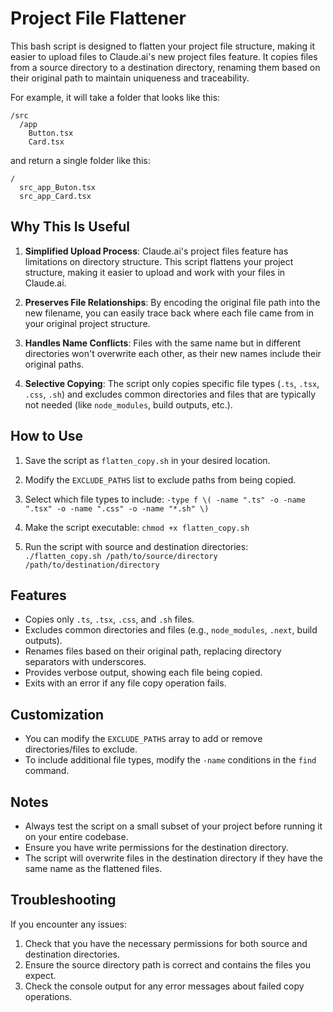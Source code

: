 # Project File Flattener

This bash script is designed to flatten your project file structure, making it easier to upload files to Claude.ai's new project files feature. It copies files from a source directory to a destination directory, renaming them based on their original path to maintain uniqueness and traceability.

For example, it will take a folder that looks like this:
```
/src
  /app
    Button.tsx
    Card.tsx
```

and return a single folder like this:
```
/
  src_app_Buton.tsx
  src_app_Card.tsx
```


## Why This Is Useful

1. **Simplified Upload Process**: Claude.ai's project files feature has limitations on directory structure. This script flattens your project structure, making it easier to upload and work with your files in Claude.ai.

2. **Preserves File Relationships**: By encoding the original file path into the new filename, you can easily trace back where each file came from in your original project structure.

3. **Handles Name Conflicts**: Files with the same name but in different directories won't overwrite each other, as their new names include their original paths.

4. **Selective Copying**: The script only copies specific file types (`.ts`, `.tsx`, `.css`, `.sh`) and excludes common directories and files that are typically not needed (like `node_modules`, build outputs, etc.).

## How to Use

1. Save the script as `flatten_copy.sh` in your desired location.

2. Modify the `EXCLUDE_PATHS` list to exclude paths from being copied.

3. Select which file types to include: `-type f \( -name ".ts" -o -name ".tsx" -o -name ".css" -o -name "*.sh" \)`

4. Make the script executable:
`chmod +x flatten_copy.sh`

5. Run the script with source and destination directories:
`./flatten_copy.sh /path/to/source/directory /path/to/destination/directory`

## Features

- Copies only `.ts`, `.tsx`, `.css`, and `.sh` files.
- Excludes common directories and files (e.g., `node_modules`, `.next`, build outputs).
- Renames files based on their original path, replacing directory separators with underscores.
- Provides verbose output, showing each file being copied.
- Exits with an error if any file copy operation fails.

## Customization

- You can modify the `EXCLUDE_PATHS` array to add or remove directories/files to exclude.
- To include additional file types, modify the `-name` conditions in the `find` command.

## Notes

- Always test the script on a small subset of your project before running it on your entire codebase.
- Ensure you have write permissions for the destination directory.
- The script will overwrite files in the destination directory if they have the same name as the flattened files.

## Troubleshooting

If you encounter any issues:
1. Check that you have the necessary permissions for both source and destination directories.
2. Ensure the source directory path is correct and contains the files you expect.
3. Check the console output for any error messages about failed copy operations.
